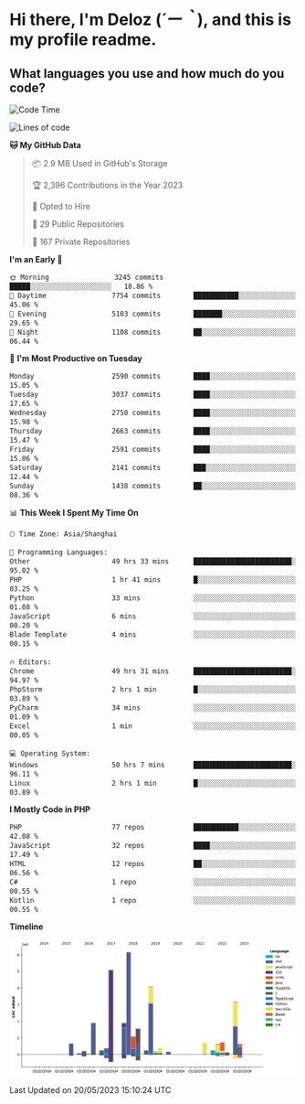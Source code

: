 # **Hi there, I'm Deloz (*´ー｀*), and this is my profile readme.**

## **What languages you use and how much do you code?**

<!--START_SECTION:waka-->
![Code Time](http://img.shields.io/badge/Code%20Time-1%2C496%20hrs%202%20mins-blue)

![Lines of code](https://img.shields.io/badge/From%20Hello%20World%20I%27ve%20Written-30.7%20million%20lines%20of%20code-blue)

**🐱 My GitHub Data** 

> 📦 2.9 MB Used in GitHub's Storage 
 > 
> 🏆 2,396 Contributions in the Year 2023
 > 
> 💼 Opted to Hire
 > 
> 📜 29 Public Repositories 
 > 
> 🔑 167 Private Repositories 
 > 
**I'm an Early 🐤** 

```text
🌞 Morning                3245 commits        █████░░░░░░░░░░░░░░░░░░░░   18.86 % 
🌆 Daytime                7754 commits        ███████████░░░░░░░░░░░░░░   45.06 % 
🌃 Evening                5103 commits        ███████░░░░░░░░░░░░░░░░░░   29.65 % 
🌙 Night                  1108 commits        ██░░░░░░░░░░░░░░░░░░░░░░░   06.44 % 
```
📅 **I'm Most Productive on Tuesday** 

```text
Monday                   2590 commits        ████░░░░░░░░░░░░░░░░░░░░░   15.05 % 
Tuesday                  3037 commits        ████░░░░░░░░░░░░░░░░░░░░░   17.65 % 
Wednesday                2750 commits        ████░░░░░░░░░░░░░░░░░░░░░   15.98 % 
Thursday                 2663 commits        ████░░░░░░░░░░░░░░░░░░░░░   15.47 % 
Friday                   2591 commits        ████░░░░░░░░░░░░░░░░░░░░░   15.06 % 
Saturday                 2141 commits        ███░░░░░░░░░░░░░░░░░░░░░░   12.44 % 
Sunday                   1438 commits        ██░░░░░░░░░░░░░░░░░░░░░░░   08.36 % 
```


📊 **This Week I Spent My Time On** 

```text
🕑︎ Time Zone: Asia/Shanghai

💬 Programming Languages: 
Other                    49 hrs 33 mins      ████████████████████████░   95.02 % 
PHP                      1 hr 41 mins        █░░░░░░░░░░░░░░░░░░░░░░░░   03.25 % 
Python                   33 mins             ░░░░░░░░░░░░░░░░░░░░░░░░░   01.08 % 
JavaScript               6 mins              ░░░░░░░░░░░░░░░░░░░░░░░░░   00.20 % 
Blade Template           4 mins              ░░░░░░░░░░░░░░░░░░░░░░░░░   00.15 % 

🔥 Editors: 
Chrome                   49 hrs 31 mins      ████████████████████████░   94.97 % 
PhpStorm                 2 hrs 1 min         █░░░░░░░░░░░░░░░░░░░░░░░░   03.89 % 
PyCharm                  34 mins             ░░░░░░░░░░░░░░░░░░░░░░░░░   01.09 % 
Excel                    1 min               ░░░░░░░░░░░░░░░░░░░░░░░░░   00.05 % 

💻 Operating System: 
Windows                  50 hrs 7 mins       ████████████████████████░   96.11 % 
Linux                    2 hrs 1 min         █░░░░░░░░░░░░░░░░░░░░░░░░   03.89 % 
```

**I Mostly Code in PHP** 

```text
PHP                      77 repos            ███████████░░░░░░░░░░░░░░   42.08 % 
JavaScript               32 repos            ████░░░░░░░░░░░░░░░░░░░░░   17.49 % 
HTML                     12 repos            ██░░░░░░░░░░░░░░░░░░░░░░░   06.56 % 
C#                       1 repo              ░░░░░░░░░░░░░░░░░░░░░░░░░   00.55 % 
Kotlin                   1 repo              ░░░░░░░░░░░░░░░░░░░░░░░░░   00.55 % 
```



**Timeline**

![Lines of Code chart](https://raw.githubusercontent.com/deloz/deloz/main/assets/bar_graph.png)


 Last Updated on 20/05/2023 15:10:24 UTC
<!--END_SECTION:waka-->
